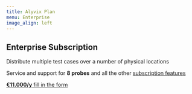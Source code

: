 ```yaml
---
title: Alyvix Plan
menu: Enterprise
image_align: left
---
```


## **Enterprise** Subscription

Distribute multiple test cases over a number of physical locations

Service and support for **8 probes** and all the other [subscription features](#plans)

[**€11.000/y**  fill in the form](..\_subscription_enterprise\contact_form?classes=btn,btn-success,btn-lg&target=_blank)
